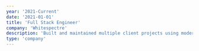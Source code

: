 ```yaml
---
year: '2021-Current'
date: '2021-01-01'
title: 'Full Stack Engineer'
company: 'Whitespectre'
description: 'Built and maintained multiple client projects using modern web technologies. Collaborated with cross-functional teams to deliver high-quality solutions. You can learn more about these projects in the project section.'
type: 'company'
---
```

